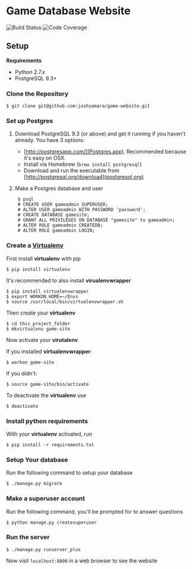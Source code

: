 # Game Database Website
![Build Status](https://img.shields.io/travis/joshsamara/game-website.svg)
![Code Coverage](https://img.shields.io/coveralls/joshsamara/game-website.svg)
## Setup
**Requirements**

* Python 2.7.x
* PostgreSQL 9.3+


### Clone the Repository

    $ git clone git@github.com:joshsamara/game-website.git

### Set up Postgres

1. Download PostgreSQL 9.3 (or above) and get it running if you haven't already.
   You have 3 options:
    - [http://postgresapp.com/](Postgres.app). Recommended because it's easy on
      OSX.
    - Install via Homebrew (`brew install postgresql`)
    - Download and run the executable from
      [http://postgresql.org/download](postgresql.org)

2. Make a Postgres database and user

        $ psql
        # CREATE USER gameadmin SUPERUSER;
        # ALTER USER gameadmin WITH PASSWORD 'password';
        # CREATE DATABASE gamesite;
        # GRANT ALL PRIVILEGES ON DATABASE "gamesite" to gameadmin;
        # ALTER ROLE gameadmin CREATEDB;
        # ALTER ROLE gameadmin LOGIN;

### Create a [Virtualenv](http://docs.python-guide.org/en/latest/dev/virtualenvs/)
First install **virtualenv** with pip

    $ pip install virtualenv

It's recommended to also install **virualenvwrapper**

    $ pip install virtualenvwrapper
    $ export WORKON_HOME=~/Envs
    $ source /usr/local/bin/virtualenvwrapper.sh

Then create your **virtualenv**

    $ cd this_project_folder
    $ mkvirtualenv game-site

Now activate your **virutalenv**

If you installed **virtualenvwrapper**:

    $ workon game-site

If you didn't:

    $ source game-site/bin/activate

To deactivate the **virtualenv** use

    $ deactivate

### Install python requirements
With your **virtualenv** activated, run

    $ pip install -r requirements.txt

### Setup Your database
Run the following command to setup your database

    $ ./manage.py migrate

### Make a superuser account
Run the following command, you'll be prompted for to answer questions

    $ python manage.py createsuperuser


### Run the server

    $ ./manage.py runserver_plus

Now visit `localhost:8000` in a web browser to see the website
